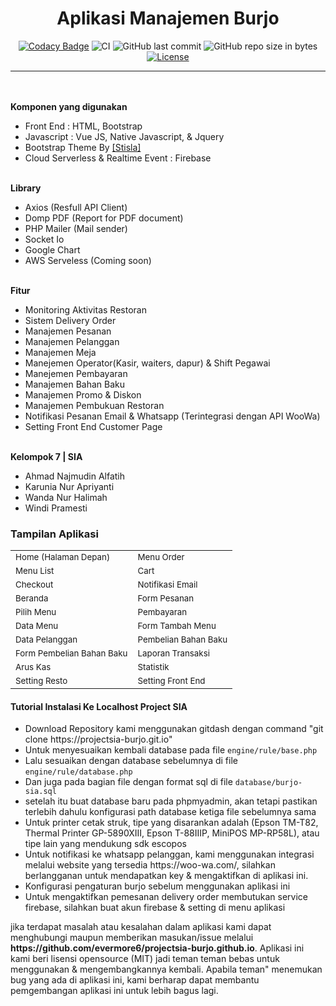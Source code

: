 <p align="center">
</p>

<h1 align="center">Aplikasi Manajemen Burjo</h1>

<span align="center">

[![Codacy Badge](https://api.codacy.com/project/badge/Grade/139795be2c474f848c4994d7ecdc5924)](https://app.codacy.com/manual/haxorsprogramming/Nadha-Resto?utm_source=github.com&utm_medium=referral&utm_content=haxorsprogramming/Nadha-Resto&utm_campaign=Badge_Grade_Dashboard)
![CI](https://github.com/haxorsprogramming/Nadha-Resto/workflows/CI/badge.svg) ![GitHub last commit](https://img.shields.io/github/last-commit/haxorsprogramming/Nadha-Resto.svg) ![GitHub repo size in bytes](https://img.shields.io/github/repo-size/badges/shields.svg) [![License](https://img.shields.io/github/license/haxorsprogramming/Nadha-Laundry.svg)](LICENSE) 

</span>

<hr/>
<br/><br/>
<b>Komponen yang digunakan</b>
<ul>
<li>Front End : HTML, Bootstrap</li>
<li>Javascript : Vue JS, Native Javascript, & Jquery</li>
<li>Bootstrap Theme By <a href='https://demo.getstisla.com/index.html'>[Stisla]</a></li>
<li>Cloud Serverless & Realtime Event : Firebase</li>
</ul>
<br/>
<b>Library</b>
<ul>
<li>Axios (Resfull API Client)</li>
<li>Domp PDF (Report for PDF document)</li>
<li>PHP Mailer (Mail sender)</li>
<li>Socket Io</li>
<li>Google Chart</li>
<li>AWS Serveless (Coming soon)</li>
</ul>
<br/>
<b>Fitur</b>
<ul>
<li>Monitoring Aktivitas Restoran</li>
<li>Sistem Delivery Order</li>
<li>Manajemen Pesanan</li>
<li>Manajemen Pelanggan</li>
<li>Manajemen Meja</li>
<li>Manejemen Operator(Kasir, waiters, dapur) & Shift Pegawai</li>
<li>Manejemen Pembayaran</li>
<li>Manajemen Bahan Baku</li>
<li>Manajemen Promo & Diskon</li>
<li>Manajemen Pembukuan Restoran</li>
<li>Notifikasi Pesanan Email & Whatsapp (Terintegrasi dengan API WooWa)</li>
<li>Setting Front End Customer Page</li>
</ul>
<br/>
<b>Kelompok 7 | SIA</b>
<ul>
<li> Ahmad Najmudin Alfatih</li>
<li> Karunia Nur Apriyanti</li>
<li> Wanda Nur Halimah</li>
<li> Windi Pramesti</li>
</ul>

<h3>Tampilan Aplikasi</h3>

<table>
<!-- row -->
<tr>
<td>
<small>Home (Halaman Depan)</small>
</td>
<td>
<small>Menu Order</small>
</td>
</tr>
<!-- row -->
<tr>
<td>
<small>Menu List</small>
</td>
<td>
<small>Cart</small>
</td>
</tr>
<!-- row -->
<tr>
<td>
<small>Checkout</small>
</td>
<td>
<small>Notifikasi Email</small>
</td>
</tr>
<!-- row -->
<tr>
<td>
<small>Beranda</small>
</td>
<td>
<small>Form Pesanan</small>
</td>
</tr>
<!-- row -->
<tr>
<td>
<small>Pilih Menu</small>
</td>
<td>
<small>Pembayaran</small>
</td>
</tr>
<!-- row -->
<tr>
<td>
<small>Data Menu</small>
</td>
<td>
<small>Form Tambah Menu</small>
</td>
</tr>
<!-- row -->
<tr>
<td>
<small>Data Pelanggan</small>
</td>
<td>
<small>Pembelian Bahan Baku</small>
</td>
</tr>
<!-- row -->
<tr>
<td>
<small>Form Pembelian Bahan Baku</small>
</td>
<td>
<small>Laporan Transaksi</small>
</td>
</tr>
<!-- row -->
<tr>
<td>
<small>Arus Kas</small>
</td>
<td>
<small>Statistik</small>
</td>
</tr>
<!-- row -->
<tr>
<td>
<small>Setting Resto</small>
</td>
<td>
<small>Setting Front End</small>
</td>
</tr>
<!-- row -->
</table>

<h4><b>Tutorial Instalasi Ke Localhost Project SIA</b></h4>

<ul>
<li>Download Repository kami menggunakan gitdash dengan command "git clone https://projectsia-burjo.git.io"</li>
<li> Untuk menyesuaikan kembali database pada file <code>engine/rule/base.php</code></li>
<li> Lalu sesuaikan dengan database sebelumnya di file <code>engine/rule/database.php</code></li>
<li> Dan juga pada bagian file dengan format sql di file <code>database/burjo-sia.sql</code></li>
<li> setelah itu buat database baru pada phpmyadmin, akan tetapi pastikan terlebih dahulu konfigurasi path database ketiga file sebelumnya sama</li>
<li> Untuk printer cetak struk, tipe yang disarankan adalah (Epson TM-T82, Thermal Printer GP-5890XIII, Epson T-88IIIP, MiniPOS MP-RP58L), atau tipe lain yang mendukung sdk escopos</li>
<li> Untuk notifikasi ke whatsapp pelanggan, kami menggunakan integrasi melalui website yang tersedia https://woo-wa.com/, silahkan berlangganan untuk mendapatkan key & mengaktifkan di aplikasi ini.</li>
<li> Konfigurasi pengaturan burjo sebelum menggunakan aplikasi ini</li>
<li> Untuk mengaktifkan pemesanan delivery order membutukan service firebase, silahkan buat akun firebase & setting di menu aplikasi</li>
</ul>

<p>jika terdapat masalah atau kesalahan dalam aplikasi kami dapat menghubungi maupun memberikan masukan/issue melalui <b>https://github.com/evermore6/projectsia-burjo.github.io</b>. Aplikasi ini kami beri lisensi opensource (MIT) jadi teman teman bebas untuk menggunakan & mengembangkannya kembali. Apabila teman" menemukan bug yang ada di aplikasi ini,
kami berharap dapat membantu pemgembangan aplikasi ini untuk lebih bagus lagi.</p>
